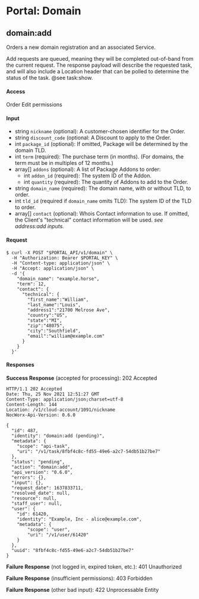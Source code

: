 # Portal: Domain

## domain:add

Orders a new domain registration and an associated Service.

Add requests are queued, meaning they will be completed out-of-band from the current request. The response payload will describe the requested task, and will also include a Location header that can be polled to determine the status of the task. @see task:show.

#### Access
Order Edit permissions

#### Input
- string `nickname` (optional): A customer-chosen identifier for the Order.
- string `discount_code` (optional: A Discount to apply to the Order.
- int `package_id` (optional): If omitted, Package will be determined by the domain TLD.
- int `term` (required): The purchase term (in months). (For domains, the term must be in multiples of 12 months.)
- array[] `addons` (optional): A list of Package Addons to order:
  - int `addon_id` (required): The system ID of the Addon.
  - int `quantity` (required): The quantity of Addons to add to the Order.
- string `domain_name` (required): The domain name, with or without TLD, to order.
- int `tld_id` (required if `domain_name` omits TLD): The system ID of the TLD to order.
- array[] `contact` (optional): Whois Contact information to use. If omitted, the Client's "technical" contact information will be used. _see address:add inputs._

#### Request
```
$ curl -X POST "$PORTAL_API/v1/domain" \
  -H "Authorization: Bearer $PORTAL_KEY" \
  -H "Content-type: application/json" \
  -H "Accept: application/json" \
  -d '{
    "domain_name": "example.horse",
    "term": 12,
    "contact": {
      "technical": {
        "first_name":"William",
        "last_name":"Louis",
        "address1":"21700 Melrose Ave",
        "country":"US",
        "state":"MI",
        "zip":"48075",
        "city":"Southfield",
        "email":"william@example.com"
      }
    }
  }'
```

#### Responses
**Success Response** (accepted for processing): 202 Accepted
```
HTTP/1.1 202 Accepted
Date: Thu, 25 Nov 2021 12:51:27 GMT
Content-Type: application/json;charset=utf-8
Content-Length: 144
Location: /v1/cloud-account/1091/nickname
NocWorx-Api-Version: 0.6.0

{
  "id": 487,
  "identity": "domain:add (pending)",
  "metadata": {
    "scope": "api-task",
    "uri": "/v1/task/8fbf4c8c-fd55-49e6-a2c7-54db51b27be7"
  },
  "status": "pending",
  "action": "domain:add",
  "api_version": "0.6.0",
  "errors": {},
  "input": {},
  "request_date": 1637833711,
  "resolved_date": null,
  "resource": null,
  "staff_user": null,
  "user": {
    "id": 61420,
    "identity": "Example, Inc - alice@example.com",
    "metadata": {
        "scope": "user",
        "uri": "/v1/user/61420"
    }
  },
  "uuid": "8fbf4c8c-fd55-49e6-a2c7-54db51b27be7"
}
```

**Failure Response** (not logged in, expired token, etc.): 401 Unauthorized

**Failure Response** (insufficient permissions): 403 Forbidden

**Failure Response** (other bad input): 422 Unprocessable Entity
